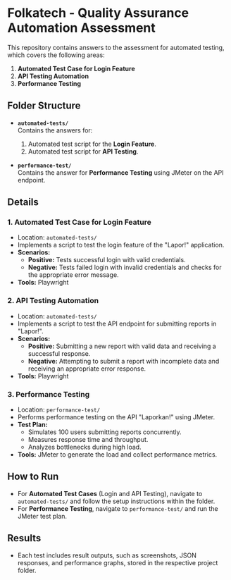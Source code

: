 # Folkatech - Quality Assurance Automation Assessment

This repository contains answers to the assessment for automated testing, which covers the following areas:

1. **Automated Test Case for Login Feature**
2. **API Testing Automation**
3. **Performance Testing**

## Folder Structure

- **`automated-tests/`**  
  Contains the answers for:
  1. Automated test script for the **Login Feature**.
  2. Automated test script for **API Testing**.

- **`performance-test/`**  
  Contains the answer for **Performance Testing** using JMeter on the API endpoint.

## Details

### 1. Automated Test Case for Login Feature
- Location: `automated-tests/`
- Implements a script to test the login feature of the "Lapor!" application.
- **Scenarios:**
  - **Positive:** Tests successful login with valid credentials.
  - **Negative:** Tests failed login with invalid credentials and checks for the appropriate error message.
- **Tools:** Playwright

### 2. API Testing Automation
- Location: `automated-tests/`
- Implements a script to test the API endpoint for submitting reports in "Lapor!".
- **Scenarios:**
  - **Positive:** Submitting a new report with valid data and receiving a successful response.
  - **Negative:** Attempting to submit a report with incomplete data and receiving an appropriate error response.
- **Tools:** Playwright

### 3. Performance Testing
- Location: `performance-test/`
- Performs performance testing on the API "Laporkan!" using JMeter.
- **Test Plan:**
  - Simulates 100 users submitting reports concurrently.
  - Measures response time and throughput.
  - Analyzes bottlenecks during high load.
- **Tools:** JMeter to generate the load and collect performance metrics.

## How to Run
- For **Automated Test Cases** (Login and API Testing), navigate to `automated-tests/` and follow the setup instructions within the folder.
- For **Performance Testing**, navigate to `performance-test/` and run the JMeter test plan.

## Results
- Each test includes result outputs, such as screenshots, JSON responses, and performance graphs, stored in the respective project folder.

